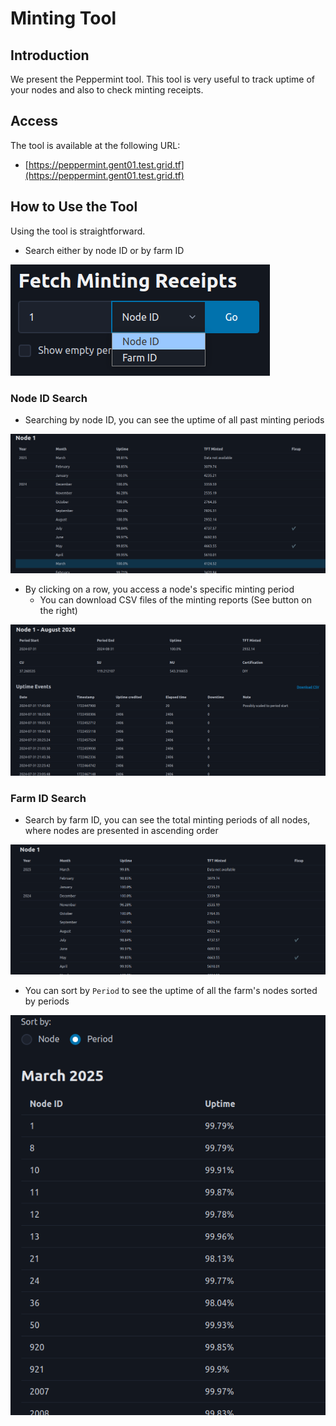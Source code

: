 # Minting Tool

## Introduction

We present the Peppermint tool. This tool is very useful to track uptime of your nodes and also to check minting receipts.

## Access

The tool is available at the following URL:

- [https://peppermint.gent01.test.grid.tf](https://peppermint.gent01.test.grid.tf)

## How to Use the Tool

Using the tool is straightforward.

- Search either by node ID or by farm ID

![peppermint_1](../img/peppermint_1.png)

### Node ID Search

- Searching by node ID, you can see the uptime of all past minting periods

![peppermint_2](../img/peppermint_2.png)

- By clicking on a row, you access a node's specific minting period
  - You can download CSV files of the minting reports (See button on the right)

![peppermint_3](../img/peppermint_3.png)

### Farm ID Search

- Search by farm ID, you can see the total minting periods of all nodes, where nodes are presented in ascending order

![peppermint_4](../img/peppermint_4.png)

- You can sort by `Period` to see the uptime of all the farm's nodes sorted by periods

![peppermint_5](../img/peppermint_5.png)